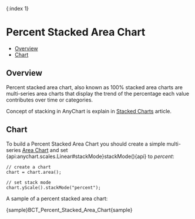 {:index 1}
# Percent Stacked Area Chart

* [Overview](#overview)
* [Chart](#chart)

## Overview

Percent stacked area chart, also known as 100% stacked area charts are multi-series area charts that display the trend of the percentage each value contributes over time or categories.

Concept of stacking in AnyChart is explain in [Stacked Charts](Overview) article.

## Chart

To build a Percent Stacked Area Chart you should create a simple multi-series [Area Chart](../Area_Chart) and set {api:anychart.scales.Linear#stackMode}stackMode(){api} to *percent*:

```
// create a chart
chart = chart.area();

// set stack mode
chart.yScale().stackMode("percent");
```

A sample of a percent stacked area chart:

{sample}BCT\_Percent\_Stacked\_Area\_Chart{sample}
